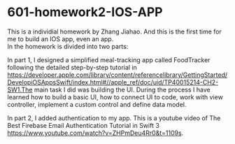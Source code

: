 # 601-homework2-IOS-APP
This is a individial homework by Zhang Jiahao. And this is the first time for me to build an IOS app, even an app.<br>
In the homework is divided into two parts:<br>

In part 1, I designed a simplified meal-tracking app called FoodTracker following the detailed step-by-step tutorial in https://developer.apple.com/library/content/referencelibrary/GettingStarted/DevelopiOSAppsSwift/index.html#//apple_ref/doc/uid/TP40015214-CH2-SW1.The main task I did was building the UI. During the process I have learned how to build a basic UI, how to connect UI to code, work with view controller, implement a custom control and define data model.<br>

In part 2, I added authentication to my app. This is a youtube video of The Best Firebase Email Authentication Tutorial in Swift 3 https://www.youtube.com/watch?v=ZHPmDeu4Rr0&t=1109s.



